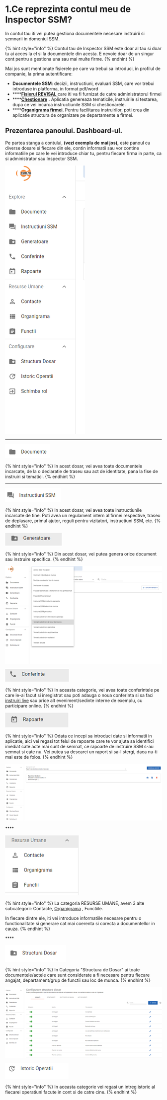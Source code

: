# 1.Ce reprezinta contul meu de Inspector SSM?

In contul tau iti vei putea gestiona documentele necesare instruirii si semnarii in domeniul SSM.



{% hint style="info" %}
Contul tau de Inspector SSM este doar al tau si doar tu ai acces la el si la documentele din acesta. E nevoie doar de un singur cont pentru a gestiona una sau mai multe firme.
{% endhint %}

 

Mai jos sunt mentionate fișierele pe care va trebui sa introduci, în profilul de companie, la prima autentificare:



* **Documentele SSM**: decizii, instructiuni, evaluari SSM, care vor trebui introduse in platforma, in format pdf/word
* \*\*\*\*[**Fisierul REVISAL** ](2.cum-introduc-lista-cu-angajati.md)  care iti va fi furnizat de catre administratorul firmei
* \*\*\*\*[**Chestionare**](5.-cum-import-chestionare.md) **.** Aplicatia genereaza tematicile, instruirile si testarea, dupa ce vei incarca instructiunile SSM si chestionarele.
* \*\*\*\*[**Organigrama firmei**](3.-organigrama/). Pentru facilitarea instruirilor, poti crea din aplicatie structura de organizare pe departamente a firmei.



## **Prezentarea panoului. Dashboard-ul.**

Pe partea stanga a contului, **\(vezi exemplu de mai jos\),** este panoul cu diverse dosare si fiecare din ele, contin informatii sau vor contine informatiile pe care le vei introduce chiar tu, pentru fiecare firma in parte, ca si administrator sau Inspector SSM.

![](../.gitbook/assets/image%20%2833%29.png)

 ****

![](../.gitbook/assets/image%20%2846%29.png)

{% hint style="info" %}
In acest dosar, vei avea toate documentele incarcate, de la o declaratie de traseu sau act de identitate, pana la fise de instruiri si tematici.
{% endhint %}

 ****

![](../.gitbook/assets/image%20%2834%29.png)

{% hint style="info" %}
In acest dosar, vei avea toate instructiunile incarcate de tine. Poti avea un regulament intern al firmei respective, traseu de deplasare, primul ajutor, reguli pentru vizitatori, instructiuni SSM, etc.
{% endhint %}

![](../.gitbook/assets/image%20%2860%29.png)

{% hint style="info" %}
Din acest dosar, vei putea genera orice document sau instruire specifica.
{% endhint %}

![](../.gitbook/assets/image%20%2847%29.png)

![](../.gitbook/assets/image%20%2819%29.png)

{% hint style="info" %}
In aceasta categorie, vei avea toate conferintele pe care le-ai facut si inregistrat sau poti adauga o noua conferinta si sa faci [instruiri live](7.conferinte-live/) sau price alt eveniment/sedinte interne de exemplu,  cu participare online.
{% endhint %}

![](../.gitbook/assets/image%20%2830%29.png)

{% hint style="info" %}
Odata ce incepi sa introduci date si informatii in aplicatie, aici vei regasi tot felul de rapoarte care te vor ajuta sa identifici imediat cate acte mai sunt de semnat, ce rapoarte de instruire SSM s-au semnat si cate nu. Vei putea sa descarci un raport si sa-l stergi, daca nu-ti mai este de folos.
{% endhint %}

![](../.gitbook/assets/image%20%2857%29.png)

\*\*\*\*

![](../.gitbook/assets/image%20%2826%29.png)

{% hint style="info" %}
La categoria RESURSE UMANE, avem 3 alte subcategorii: Contacte, [Organigrama](3.-organigrama/) , Functiile.

In fiecare dintre ele, iti vei introduce informatiile necesare pentru o functionalitate si generare cat mai coerenta si corecta a documentellor in cauza.
{% endhint %}

\*\*\*\*

![](../.gitbook/assets/image%20%28104%29.png)

{% hint style="info" %}
In Categoria "Structura de Dosar" ai toate documentele/actele care sunt considerate a fi  necesare pentru fiecare angajat, departament/grup de functii sau loc de munca.
{% endhint %}

![](../.gitbook/assets/image%20%2844%29.png)



![](../.gitbook/assets/image%20%2827%29.png)

{% hint style="info" %}
In aceasta categorie vei regasi un intreg istoric al fiecarei operatiuni facute in cont si de catre cine.
{% endhint %}





